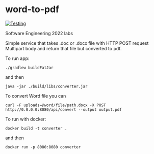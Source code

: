 # word-to-pdf

[![Testing](https://github.com/ebukreev/word-to-pdf/actions/workflows/testing.yml/badge.svg?branch=master)](https://github.com/ebukreev/word-to-pdf/actions/workflows/testing.yml)

Software Engineering 2022 labs

Simple service that takes .doc or .docx file with HTTP POST request Multipart body and return that file but converted to pdf.

To run app:

```
./gradlew buildFatJar
```

and then 

```
java -jar ./build/libs/converter.jar
```

To convert Word file you can 

```
curl -F uploads=@word/file/path.docx -X POST http://0.0.0.0:8080/api/convert --output output.pdf
```

To run with docker:

```
docker build -t converter .
```

and then

```
docker run -p 8080:8080 converter
```